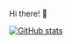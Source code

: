 Hi there! 👋

[![GitHub stats](https://github-readme-stats.vercel.app/api?username=mininuke69)](https://github.com/anuraghazra/github-readme-stats)
